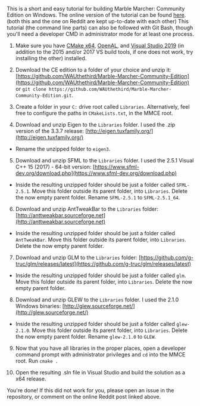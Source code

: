 This is a short and easy tutorial for building Marble Marcher: Community Edition on Windows. The online version of the tutorial can be found [here](https://www.reddit.com/r/Marblemarcher/comments/bamqyh/how_to_configure_and_compile_source_for_windows/). (both this and the one on Reddit are kept up-to-date with each other) This tutorial (the command line parts) can also be followed with Git Bash, though you'll need a developer CMD in administrator mode for at least one process.

1. Make sure you have [CMake x64](https://cmake.org/), [OpenAL](https://www.openal.org/), and [Visual Studio 2019](https://visualstudio.microsoft.com/vs/) (in addition to the 2015 and/or 2017 VS build tools, if one does not work, try installing the other) installed.

2. Download the CE edition to a folder of your choice and unzip it: [https://github.com/WAUthethird/Marble-Marcher-Community-Edition](https://github.com/WAUthethird/Marble-Marcher-Community-Edition) or `git clone https://github.com/WAUthethird/Marble-Marcher-Community-Edition.git`.

3. Create a folder in your `C:` drive root called `Libraries`. Alternatively, feel free to configure the paths in `CMakeLists.txt`, in the MMCE root.

4. Download and unzip Eigen to the `Libraries` folder. I used the .zip version of the 3.3.7 release: [http://eigen.tuxfamily.org/](http://eigen.tuxfamily.org/)
  - Rename the unzipped folder to `eigen3`.

5. Download and unzip SFML to the `Libraries` folder. I used the 2.5.1 Visual C++ 15 (2017) - 64-bit version: [https://www.sfml-dev.org/download.php](https://www.sfml-dev.org/download.php)
  - Inside the resulting unzipped folder should be just a folder called `SFML-2.5.1`. Move this folder outside its parent folder, into `Libraries`. Delete the now empty parent folder. Rename `SFML-2.5.1` to `SFML-2.5.1_64`.

6. Download and unzip AntTweakBar to the `Libraries` folder: [http://anttweakbar.sourceforge.net](http://anttweakbar.sourceforge.net)
  - Inside the resulting unzipped folder should be just a folder called `AntTweakBar`. Move this folder outside its parent folder, into `Libraries`. Delete the now empty parent folder.

7. Download and unzip GLM to the `Libraries` folder: [https://github.com/g-truc/glm/releases/latest](https://github.com/g-truc/glm/releases/latest)
  - Inside the resulting unzipped folder should be just a folder called `glm`. Move this folder outside its parent folder, into `Libraries`. Delete the now empty parent folder.

8. Download and unzip GLEW to the `Libraries` folder. I used the 2.1.0 Windows binaries: [http://glew.sourceforge.net/](http://glew.sourceforge.net/)
  - Inside the resulting unzipped folder should be just a folder called `glew-2.1.0`. Move this folder outside its parent folder, into `Libraries`. Delete the now empty parent folder. Rename `glew-2.1.0` to `GLEW`.

9. Now that you have all libraries in the proper places, open a developer command prompt with administrator privileges and `cd` into the MMCE root. Run `cmake .`

10. Open the resulting .sln file in Visual Studio and build the solution as a x64 release.


You're done!
If this did not work for you, please open an issue in the repository, or comment on the online Reddit post linked above.
